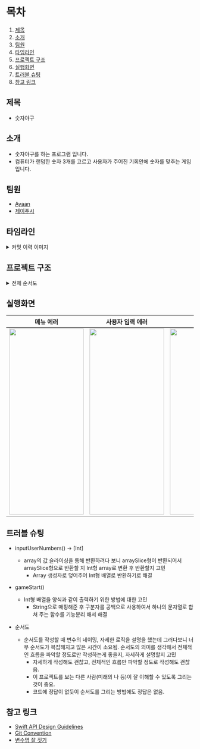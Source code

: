 <!-- 
1. 제목: 앱 이름
2. 소개: 2~3줄 사이의 간략한 소개글
3. 팀원
3-1. 사진 (아바타 or 미모지)
3-2. 닉네임
3-3. 역할
4. 타임라인: 시간 순으로 프로젝트의 주요 진행 척도를 표시
5. 시각화된 프로젝트 구조(다이어그램 등)
6. 실행 화면(기능 설명)
6-1. 화면 스크린샷 or gif
6-2. 해당 화면에 대한 설명
7. 트러블 슈팅
7-1. 겪었던 문제점, 고민했던 부분 → 해결책
7-2. 사소하다고 느껴지더라도 가능한 많은 트러블 슈팅을 작성합니다. (물론 순서는 중요도 순으로 작성합니다.)
* 문제해결 항목과 내용이 많다면 캠프 이후에 항목수를 조절하여 README 분량을 조절해보세요.
README DAY에 README를 완벽하게 완성하는 것이 아니기 때문에 포트폴리오 제출시 다시 한번 다듬어 봅시다.
8. 참고 링크

8-1. 사용한 자료의 출처, 식별자 표시

-->
# 목차
1. [제목](#제목)
2. [소개](#소개)
3. [팀원](#팀원)
4. [타임라인](#타임라인)
5. [프로젝트 구조](#프로젝트-구조)
6. [실행화면](#실행화면)
7. [트러블 슈팅](#트러블-슈팅)
8. [참고 링크](#참고-링크)

## 제목
- 숫자야구
## 소개
- 숫자야구를 하는 프로그램 입니다.
- 컴퓨터가 랜덤한 숫자 3개를 고르고 사용자가 주어진 기회안에 숫자를 맞추는 게임입니다.

## 팀원
- [Ayaan]()
- [제이푸시]()

## 타임라인
<details>
   <summary>커밋 이력 이미지</summary>

<img width="546" alt="스크린샷 2022-08-19 17 16 06" src="https://user-images.githubusercontent.com/82566116/185575539-f16b1d6c-86c1-456c-91c4-a4e17727f2bb.png">
<img width="548" alt="스크린샷 2022-08-19 17 16 16" src="https://user-images.githubusercontent.com/82566116/185575570-d313ba59-80cc-42a9-ba7f-e822a899cfe0.png">
<img width="559" alt="스크린샷 2022-08-19 17 16 28" src="https://user-images.githubusercontent.com/82566116/185575614-37735251-83d1-43c7-9c64-eb99eda6ca79.png">
<img width="552" alt="스크린샷 2022-08-19 17 16 39" src="https://user-images.githubusercontent.com/82566116/185575652-b164ee53-0482-42db-980e-05d17f1ea96b.png">
   </details>
   
## 프로젝트 구조
<details>
    <summary>전체 순서도</summary>

| main | selectMenu |
| -- | -- |
| <img src="https://user-images.githubusercontent.com/82566116/184847815-ec5cd80a-cd37-49d9-9be7-4ae547718c0a.png"/> | ![제목 없는 다이어그램-selectMenu drawio](https://user-images.githubusercontent.com/82566116/184848001-3a084877-8694-498a-ab09-81a5aa21e673.png) |

| playBall | generateAnswer | enterUserNumbers |
| -- | -- | -- |
| ![제목 없는 다이어그램-playBall drawio-2](https://user-images.githubusercontent.com/82566116/184856520-a89cc006-a5b0-481b-812c-b362a42fb5f2.png) | ![제목 없는 다이어그램-generateAnswer drawio](https://user-images.githubusercontent.com/82566116/184852209-c5285dda-74dc-4839-a68e-5d7da3461fa3.png) | ![제목 없는 다이어그램-enterUserNumbers drawio](https://user-images.githubusercontent.com/82566116/184852230-c1d4cc04-379f-4af1-8da1-1244c64b9f47.png) |

| validateNumbers | refereeDecision |
| -- | -- |
| ![제목 없는 다이어그램-validateNumbers drawio](https://user-images.githubusercontent.com/82566116/184852514-3a98f260-5a33-4a19-9b79-7a68eb5843a5.png) | ![제목 없는 다이어그램-refereeDecision drawio](https://user-images.githubusercontent.com/82566116/184852720-fa5472e3-db07-4f6d-826c-c4602da2cc4f.png)

</details>

## 실행화면
<div class="table-wrapper" markdown="block">
   
| 메뉴 에러 | 사용자 입력 에러 | 게임 진행 | 게임 종료 |
|:--:|:--:|:--:|:--:|
| <img src="https://user-images.githubusercontent.com/82566116/185580718-25b9e454-4f72-42c8-abe5-f6fdda68b5ba.gif" width="200" height="500"> | <img src="https://user-images.githubusercontent.com/82566116/185583917-21cbd894-a278-4cea-ae40-8ee78409839c.gif" width="200" height="500"> | <img src="https://user-images.githubusercontent.com/82566116/185584109-773f4db3-20ca-41c1-9e6e-a79df00e9d51.gif" width="200" height="500"> | <img src="https://user-images.githubusercontent.com/82566116/185580784-64b82c4a-5cba-4bbc-af4c-f5a6370a4937.gif" width="200" height="300"> |
   
</div>

## 트러블 슈팅
-  inputUserNumbers() -> [Int]
   - array의 값 슬라이싱을 통해 반환하려다 보니 arraySlice형이 반환되어서 arraySlice형으로 반환할 지 Int형 array로 변환 후 반환할지 고민
     - Array 생성자로 덮어주어 Int형 배열로 반환하기로 해결

- gameStart()
  - Int형 배열을 양식과 같이 출력하기 위한 방법에 대한 고민
    - String으로 매핑해준 후 구분자를 공백으로 사용하여서 하나의 문자열로 합쳐 주는 함수를 기능분리 해서 해결

- 순서도
  - 순서도를 작성할 때 변수의 네이밍, 자세한 로직을 설명을 했는데 그러다보니 너무 순서도가 복잡해지고 많은 시간이 소요됨. 순서도의 의미를 생각해서 전체적인 흐름을 파악할 정도로만 작성하는게 좋을지, 자세하게 설명할지 고민
    - 자세하게 작성해도 괜찮고, 전체적인 흐름만 파악할 정도로 작성해도 괜찮음.
    - 이 프로젝트를 보는 다른 사람(미래의 나 등)이 잘 이해할 수 있도록 그리는 것이 중요.
    - 코드에 정답이 없듯이 순서도를 그리는 방법에도 정답은 없음.


## 참고 링크
- [Swift API Design Guidelines](https://www.swift.org/documentation/api-design-guidelines/)
- [Git Convention](https://udacity.github.io/git-styleguide/)
- [변수명 잘 짓기](https://tv.naver.com/v/4980432/list/267189)

